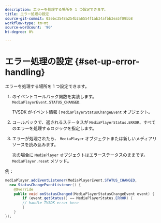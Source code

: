 ```yaml
---
description: エラーを処理する場所を 1 つ設定できます。
title: エラー処理の設定
source-git-commit: 02ebc3548a254b2a6554f1ab34afbb3ea5f09bb8
workflow-type: tm+mt
source-wordcount: '90'
ht-degree: 0%

---
```


# エラー処理の設定 {#set-up-error-handling}

エラーを処理する場所を 1 つ設定できます。

1. のイベントコールバック関数を実装します。 `MediaPlayerEvent.STATUS_CHANGED`.

   TVSDK がイベント情報 ( `MediaPlayerStatusChangeEvent` オブジェクト。
1. コールバックで、返されるステータスが `MediaPlayerStatus.ERROR`、すべてのエラーを処理するロジックを指定します。
1. エラーが処理されたら、 `MediaPlayer` オブジェクトまたは新しいメディアリソースを読み込みます。

   次の場合に `MediaPlayer` オブジェクトはエラーステータスのままです。 `MediaPlayer.reset` メソッド。

<!--<a id="example_E74BB605ED08450295B8902F1E4BB8F5"></a>-->

例：

```java
mediaPlayer.addEventListener(MediaPlayerEvent.STATUS_CHANGED,  
  new StatusChangeEventListener() { 
    @Override 
    public void onStatusChanged(MediaPlayerStatusChangeEvent event) { 
        if (event.getStatus() == MediaPlayerStatus.ERROR) { 
        // handle TVSDK error here 
        } 
    } 
});
```

